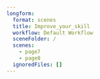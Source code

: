 ```yaml
---
longform:
  format: scenes
  title: Improve_your_skill
  workflow: Default Workflow
  sceneFolder: /
  scenes:
    - page7
    - page8
  ignoredFiles: []
---
```

